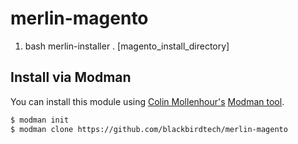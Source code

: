 # merlin-magento
1. bash merlin-installer . [magento_install_directory]
 

Install via Modman
----------------

You can install this module using [Colin Mollenhour's](https://github.com/colinmollenhour) [Modman tool](https://github.com/colinmollenhour/modman).

```bash
$ modman init
$ modman clone https://github.com/blackbirdtech/merlin-magento
```
